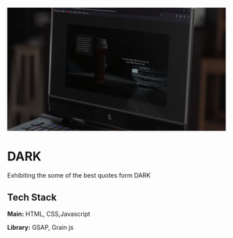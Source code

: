 ![Preview](img/quote.jpg)
# DARK

Exhibiting the some of the best quotes form DARK


## Tech Stack

**Main:** HTML, CSS,Javascript

**Library:** GSAP, Grain js





